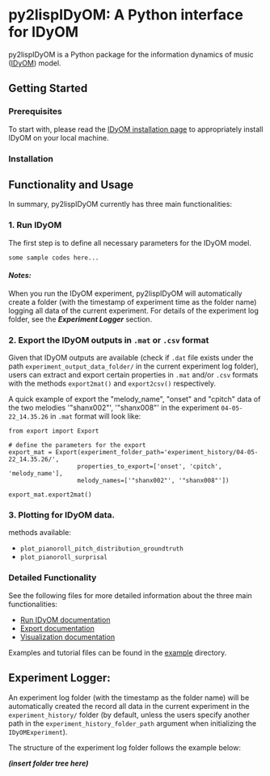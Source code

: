 # py2lispIDyOM: A Python interface for IDyOM

py2lispIDyOM is a Python package for the information dynamics of music ([IDyOM](https://github.com/mtpearce/idyom/))
model.

## Getting Started

### Prerequisites

To start with, please read the [IDyOM installation page](https://github.com/mtpearce/idyom/wiki/Installation) to
appropriately install IDyOM on your local machine.

### Installation

## Functionality and Usage


In summary, py2lispIDyOM currently has three main functionalities:

### 1. Run IDyOM

The first step is to define all necessary parameters for the IDyOM model.

```
some sample codes here...
```


#### _Notes:_

When you run the IDyOM experiment, py2lispIDyOM will automatically create a folder
(with the timestamp of experiment time as the folder name) logging all data of the
current experiment. For details of the experiment log folder, see the 
**_Experiment Logger_** section.

### 2. Export the IDyOM outputs in `.mat` or `.csv` format

Given that IDyOM outputs are available (check if `.dat` file exists under the path `experiment_output_data_folder/`
in the current experiment log folder), users can extract and export certain properties in
`.mat` and/or `.csv` formats with the methods `export2mat()` and `export2csv()` respectively.

A quick example of export the "melody_name", "onset" and "cpitch" data of the two melodies
'"shanx002"', '"shanx008"' in the experiment `04-05-22_14.35.26` in `.mat` format will look like:
```
from export import Export

# define the parameters for the export
export_mat = Export(experiment_folder_path='experiment_history/04-05-22_14.35.26/',
                   properties_to_export=['onset', 'cpitch', 'melody_name'],
                   melody_names=['"shanx002"', '"shanx008"'])
                   
export_mat.export2mat()
```

### 3. Plotting for IDyOM data.

methods available:

- `plot_pianoroll_pitch_distribution_groundtruth`
- `plot_pianoroll_surprisal`

### Detailed Functionality

See the following files for more detailed information about the three main functionalities:

- [Run IDyOM documentation](notebooks/runIDyOM_docs.ipynb)
- [Export documentation](notebooks/export_docs.ipynb)
- [Visualization documentation](notebooks/visualization_docs.ipynb)

Examples and tutorial files can be found in the [example](examples) directory.


## Experiment Logger:

An experiment log folder (with the timestamp as the folder name) will be automatically 
created the record all data in the current experiment in the `experiment_history/` folder 
(by default, unless the users specify another path in the `experiment_history_folder_path` argument 
when initializing the `IDyOMExperiment`). 

The structure of the experiment log folder follows the example below:

**_(insert folder tree here)_**

